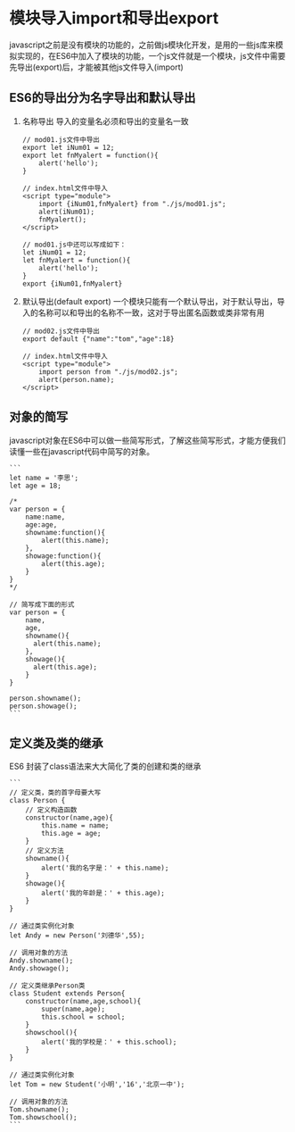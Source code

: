 # 模块导入import和导出export

javascript之前是没有模块的功能的，之前做js模块化开发，是用的一些js库来模拟实现的，在ES6中加入了模块的功能，一个js文件就是一个模块，js文件中需要先导出(export)后，才能被其他js文件导入(import)

## ES6的导出分为名字导出和默认导出

1. 名称导出
导入的变量名必须和导出的变量名一致

	```
	// mod01.js文件中导出
	export let iNum01 = 12;
	export let fnMyalert = function(){
	    alert('hello');
	}
	
	// index.html文件中导入
	<script type="module">
	    import {iNum01,fnMyalert} from "./js/mod01.js";
	    alert(iNum01);
	    fnMyalert();
	</script>
	
	// mod01.js中还可以写成如下：
	let iNum01 = 12;
	let fnMyalert = function(){
	    alert('hello');
	}
	export {iNum01,fnMyalert}
	```

2. 默认导出(default export) 一个模块只能有一个默认导出，对于默认导出，导入的名称可以和导出的名称不一致，这对于导出匿名函数或类非常有用

	```
	// mod02.js文件中导出
	export default {"name":"tom","age":18}
	
	// index.html文件中导入
	<script type="module">
	    import person from "./js/mod02.js";
	    alert(person.name);
	</script>
	```

## 对象的简写

javascript对象在ES6中可以做一些简写形式，了解这些简写形式，才能方便我们读懂一些在javascript代码中简写的对象。

	```
	let name = '李思';
	let age = 18;
	
	/*
	var person = {
	    name:name,
	    age:age,
	    showname:function(){
	        alert(this.name);
	    },
	    showage:function(){
	        alert(this.age);
	    }
	}
	*/
	
	// 简写成下面的形式
	var person = {
	    name,
	    age,
	    showname(){
	      alert(this.name);
	    },
	    showage(){
	      alert(this.age);
	    }
	}
	
	person.showname();
	person.showage();
	```

## 定义类及类的继承

ES6 封装了class语法来大大简化了类的创建和类的继承

	```
	// 定义类，类的首字母要大写
	class Person {
	    // 定义构造函数
	    constructor(name,age){
	        this.name = name;
	        this.age = age;
	    }
	    // 定义方法
	    showname(){
	        alert('我的名字是：' + this.name);
	    }
	    showage(){
	        alert('我的年龄是：' + this.age);
	    }
	}
	
	// 通过类实例化对象
	let Andy = new Person('刘德华',55);
	
	// 调用对象的方法
	Andy.showname();
	Andy.showage();
	
	// 定义类继承Person类
	class Student extends Person{
	    constructor(name,age,school){
	        super(name,age);
	        this.school = school;
	    }
	    showschool(){
	        alert('我的学校是：' + this.school);
	    }
	}
	
	// 通过类实例化对象
	let Tom = new Student('小明','16','北京一中');
	
	// 调用对象的方法
	Tom.showname();
	Tom.showschool();
	```
